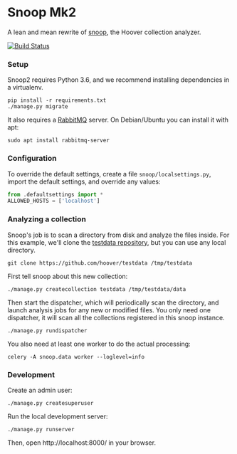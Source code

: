 # Snoop Mk2
A lean and mean rewrite of [snoop][], the Hoover collection analyzer.

[snoop]: https://github.com/hoover/snoop

[![Build Status](https://travis-ci.org/hoover/snoop2.svg?branch=master)](https://travis-ci.org/hoover/snoop2)

### Setup
Snoop2 requires Python 3.6, and we recommend installing dependencies in a
virtualenv.

```shell
pip install -r requirements.txt
./manage.py migrate
```

It also requires a [RabbitMQ](http://www.rabbitmq.com/) server. On
Debian/Ubuntu you can install it with apt:
```shell
sudo apt install rabbitmq-server
```

### Configuration
To override the default settings, create a file `snoop/localsettings.py`,
import the default settings, and override any values:

```python
from .defaultsettings import *
ALLOWED_HOSTS = ['localhost']
```

### Analyzing a collection
Snoop's job is to scan a directory from disk and analyze the files inside. For
this example, we'll clone the [testdata repository][], but you can use any
local directory.

[testdata repository]: https://github.com/hoover/testdata

```shell
git clone https://github.com/hoover/testdata /tmp/testdata
```

First tell snoop about this new collection:
```shell
./manage.py createcollection testdata /tmp/testdata/data
```

Then start the dispatcher, which will periodically scan the directory, and
launch analysis jobs for any new or modified files. You only need one
dispatcher, it will scan all the collections registered in this snoop instance.
```shell
./manage.py rundispatcher
```

You also need at least one worker to do the actual processing:
```shell
celery -A snoop.data worker --loglevel=info
```


### Development
Create an admin user:

```shell
./manage.py createsuperuser
```


Run the local development server:

```shell
./manage.py runserver
```

Then, open http://localhost:8000/ in your browser.
